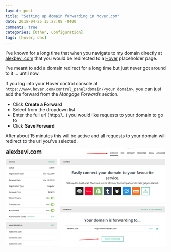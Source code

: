```yaml
---
layout: post
title: "Setting up domain forwarding in hover.com"
date: 2018-04-25 15:27:08 -0400
comments: true
categories: [Other, Configuration]
tags: [hover, dns]
---
```


I've known for a long time that when you navigate to my domain directly at [alexbevi.com](http://alexbevi.com) that you would be redirected to a [Hover](https://www.hover.com) placeholder page.

I've meant to add a domain redirect for a long time but just never got around to it ... until now.

If you log into your Hover control console at `https://www.hover.com/control_panel/domain/<your domain>`, you can just add the forward from the *Mangage Forwards* section.

* Click **Create a Forward**
* Select from the dropdown list
* Enter the full url (http://...) you would like requests to your domain to go to
* Click **Save Forward**

After about 15 minutes this will be active and all requests to your domain will redirect to the url you've selected.

![](/images/alexbevi-forward.png)
